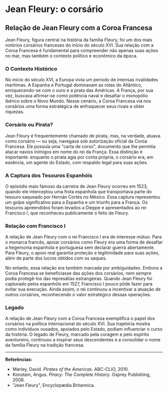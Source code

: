 # Jean Fleury: o corsário  
## Relação de Jean Fleury com a Coroa Francesa

Jean Fleury, figura central na história da família Fleury, foi um dos mais notórios corsários franceses do início do século XVI. Sua relação com a Coroa Francesa é fundamental para compreender não apenas suas ações no mar, mas também o contexto político e econômico da época.

### O Contexto Histórico

No início do século XVI, a Europa vivia um período de intensas rivalidades marítimas. A Espanha e Portugal dominavam as rotas do Atlântico, enriquecendo-se com o ouro e a prata das Américas. A França, por sua vez, buscava afirmar-se como potência naval e desafiar o monopólio ibérico sobre o Novo Mundo. Nesse cenário, a Coroa Francesa via nos corsários uma forma estratégica de enfraquecer seus rivais e obter riquezas.

### Corsário ou Pirata?

Jean Fleury é frequentemente chamado de pirata, mas, na verdade, atuava como corsário — ou seja, navegava sob autorização oficial da Coroa Francesa. Ele possuía uma "carta de corso", documento que lhe permitia atacar navios inimigos em nome do rei da França. Essa distinção é importante: enquanto o pirata agia por conta própria, o corsário era, em essência, um agente do Estado, com respaldo legal para suas ações.

### A Captura dos Tesouros Espanhóis

O episódio mais famoso da carreira de Jean Fleury ocorreu em 1523, quando ele interceptou uma frota espanhola que transportava parte do tesouro saqueado por Hernán Cortés no México. Essa captura representou um golpe significativo para a Espanha e um triunfo para a França. Os tesouros apreendidos foram levados a Dieppe e apresentados ao rei Francisco I, que reconheceu publicamente o feito de Fleury.

### Relação com Francisco I

A relação de Jean Fleury com o rei Francisco I era de interesse mútuo. Para o monarca francês, apoiar corsários como Fleury era uma forma de desafiar a hegemonia espanhola e portuguesa sem declarar guerra abertamente. Para Fleury, o apoio real garantia proteção e legitimidade para suas ações, além de parte dos lucros obtidos com os saques.

No entanto, essa relação era também marcada por ambiguidades. Embora a Coroa Francesa se beneficiasse das ações dos corsários, nem sempre podia protegê-los das represálias estrangeiras. Quando Jean Fleury foi capturado pelos espanhóis em 1527, Francisco I pouco pôde fazer para evitar sua execução. Ainda assim, o rei continuou a incentivar a atuação de outros corsários, reconhecendo o valor estratégico dessas operações.

### Legado

A relação de Jean Fleury com a Coroa Francesa exemplifica o papel dos corsários na política internacional do século XVI. Sua trajetória mostra como indivíduos ousados, apoiados pelo Estado, podiam influenciar o curso da história. O legado de Fleury, marcado pela coragem e pelo espírito aventureiro, continuou a inspirar seus descendentes e a consolidar o nome da família Fleury na tradição francesa.

---

**Referências:**
- Marley, David. *Pirates of the Americas*. ABC-CLIO, 2010.
- Konstam, Angus. *Piracy: The Complete History*. Osprey Publishing, 2008.
- "Jean Fleury", Encyclopædia Britannica.